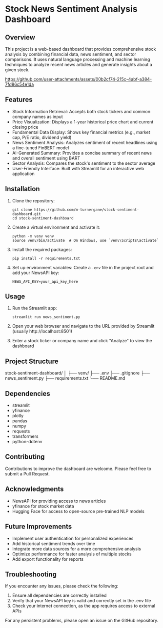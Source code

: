 # Stock News Sentiment Analysis Dashboard

## Overview

This project is a web-based dashboard that provides comprehensive stock analysis by combining financial data, news sentiment, and sector comparisons. It uses natural language processing and machine learning techniques to analyze recent news articles and generate insights about a given stock.

https://github.com/user-attachments/assets/00b2cf74-215c-4abf-a384-7fd86c54e1da

## Features

- Stock Information Retrieval: Accepts both stock tickers and common company names as input
- Price Visualization: Displays a 1-year historical price chart and current closing price
- Fundamental Data Display: Shows key financial metrics (e.g., market cap, P/E ratio, dividend yield)
- News Sentiment Analysis: Analyzes sentiment of recent headlines using a fine-tuned FinBERT model
- AI-Generated Summary: Provides a concise summary of recent news and overall sentiment using BART
- Sector Analysis: Compares the stock's sentiment to the sector average
- User-Friendly Interface: Built with Streamlit for an interactive web application

## Installation

1. Clone the repository:
   ```
   git clone https://github.com/m-turnergane/stock-sentiment-dashboard.git
   cd stock-sentiment-dashboard
   ```

2. Create a virtual environment and activate it:
   ```
   python -m venv venv
   source venv/bin/activate  # On Windows, use `venv\Scripts\activate`
   ```

3. Install the required packages:
   ```
   pip install -r requirements.txt
   ```

4. Set up environment variables:
   Create a `.env` file in the project root and add your NewsAPI key:
   ```
   NEWS_API_KEY=your_api_key_here
   ```

## Usage

1. Run the Streamlit app:
   ```
   streamlit run news_sentiment.py
   ```

2. Open your web browser and navigate to the URL provided by Streamlit (usually http://localhost:8501)

3. Enter a stock ticker or company name and click "Analyze" to view the dashboard

## Project Structure

stock-sentiment-dashboard/
│
├── venv/
├── .env
├── .gitignore
├── news_sentiment.py
├── requirements.txt
└── README.md

## Dependencies

- streamlit
- yfinance
- plotly
- pandas
- numpy
- requests
- transformers
- python-dotenv

## Contributing

Contributions to improve the dashboard are welcome. Please feel free to submit a Pull Request.

## Acknowledgments

- NewsAPI for providing access to news articles
- yfinance for stock market data
- Hugging Face for access to open-source pre-trained NLP models

## Future Improvements

- Implement user authentication for personalized experiences
- Add historical sentiment trends over time
- Integrate more data sources for a more comprehensive analysis
- Optimize performance for faster analysis of multiple stocks
- Add export functionality for reports

## Troubleshooting

If you encounter any issues, please check the following:
1. Ensure all dependencies are correctly installed
2. Verify that your NewsAPI key is valid and correctly set in the .env file
3. Check your internet connection, as the app requires access to external APIs

For any persistent problems, please open an issue on the GitHub repository.
